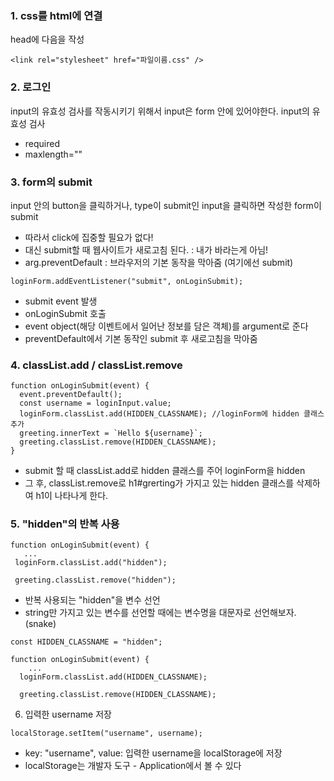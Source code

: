 ### 1. css를 html에 연결

head에 다음을 작성

```
<link rel="stylesheet" href="파일이름.css" />
```

### 2. 로그인

input의 유효성 검사를 작동시키기 위해서 input은 form 안에 있어야한다.
input의 유효성 검사

- required
- maxlength=""

### 3. form의 submit

input 안의 button을 클릭하거나, type이 submit인 input을 클릭하면 작성한 form이 submit

- 따라서 click에 집중할 필요가 없다!
- 대신 submit할 때 웹사이트가 새로고침 된다. : 내가 바라는게 아님!
- arg.preventDefault : 브라우저의 기본 동작을 막아줌 (여기에선 submit)

```
loginForm.addEventListener("submit", onLoginSubmit);
```

- submit event 발생
- onLoginSubmit 호출
- event object(해당 이벤트에서 일어난 정보를 담은 객체)를 argument로 준다
- preventDefault에서 기본 동작인 submit 후 새로고침을 막아줌

### 4. classList.add / classList.remove

```
function onLoginSubmit(event) {
  event.preventDefault();
  const username = loginInput.value;
  loginForm.classList.add(HIDDEN_CLASSNAME); //loginForm에 hidden 클래스 추가
  greeting.innerText = `Hello ${username}`;
  greeting.classList.remove(HIDDEN_CLASSNAME);
}
```

- submit 할 때 classList.add로 hidden 클래스를 주어 loginForm을 hidden
- 그 후, classList.remove로 h1#grerting가 가지고 있는 hidden 클래스를 삭제하여 h1이 나타나게 한다.

### 5. "hidden"의 반복 사용

```
function onLoginSubmit(event) {
   ...
 loginForm.classList.add("hidden");

 greeting.classList.remove("hidden");
```

- 반복 사용되는 "hidden"을 변수 선언
- string만 가지고 있는 변수를 선언할 때에는 변수명을 대문자로 선언해보자.(snake)

```
const HIDDEN_CLASSNAME = "hidden";

function onLoginSubmit(event) {
    ...
  loginForm.classList.add(HIDDEN_CLASSNAME);

  greeting.classList.remove(HIDDEN_CLASSNAME);

```

6. 입력한 username 저장

```
localStorage.setItem("username", username);
```

- key: "username", value: 입력한 username을 localStorage에 저장
- localStorage는 개발자 도구 - Application에서 볼 수 있다
